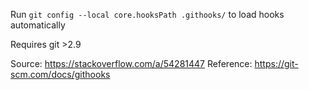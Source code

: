 Run `git config --local core.hooksPath .githooks/` to load hooks automatically

Requires git >2.9

Source: https://stackoverflow.com/a/54281447
Reference: https://git-scm.com/docs/githooks